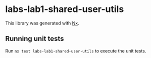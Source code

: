 # labs-lab1-shared-user-utils

This library was generated with [Nx](https://nx.dev).

## Running unit tests

Run `nx test labs-lab1-shared-user-utils` to execute the unit tests.
